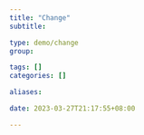 ```yaml
---
title: "Change"
subtitle:

type: demo/change
group:

tags: []
categories: []

aliases:

date: 2023-03-27T21:17:55+08:00

---
```


